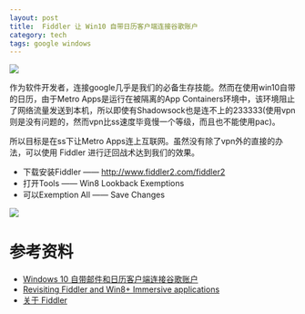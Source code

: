 ```yaml
---
layout: post
title:  Fiddler 让 Win10 自带日历客户端连接谷歌账户
category: tech
tags: google windows
---
```

![](https://cdn.kelu.org/blog/tags/google.jpg)

作为软件开发者，连接google几乎是我们的必备生存技能。然而在使用win10自带的日历，由于Metro Apps是运行在被隔离的App Containers环境中，该环境阻止了网络流量发送到本机，所以即使有Shadowsock也是连不上的233333(使用vpn则是没有问题的，然而vpn比ss速度毕竟慢一个等级，而且也不能使用pac)。

所以目标是在ss下让Metro Apps连上互联网。虽然没有除了vpn外的直接的办法，可以使用 Fiddler 进行迂回战术达到我们的效果。

* 下载安装Fiddler —— ​<http://www.fiddler2.com/fiddler2>
* 打开Tools —— Win8 Lookback Exemptions
* 可以Exemption All —— Save Changes

![](https://cdn.kelu.org/blog/2017/03/fiddler.jpg)

# 参考资料

* [Windows 10 自带邮件和日历客户端连接谷歌账户](http://blog.sina.com.cn/s/blog_67de9c540102wfxt.html)
* [Revisiting Fiddler and Win8+ Immersive applications](https://blogs.msdn.microsoft.com/fiddler/2011/12/10/revisiting-fiddler-and-win8-immersive-applications)
* [关于 Fiddler](http://www.jianshu.com/p/99b6b4cd273c)
